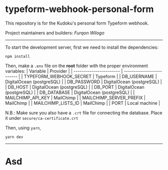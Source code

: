 # typeform-webhook-personal-form
This repository is for the Kudoku's personal form Typeform webhook.

Project maintainers and builders: *Furqon Wilogo*

---

To start the development server, first we need to install the dependencies:
```
npm install
```
Then, make a `.env` file on the **root** folder with the proper environment variables:
|        Variable         |         Provider          |
| ----------------------- | ------------------------- |
| TYPEFORM_WEBHOOK_SECRET | Typeform                  |
| DB_USERNAME             | DigitalOcean (postgreSQL) |
| DB_PASSWORD             | DigitalOcean (postgreSQL) |
| DB_HOST                 | DigitalOcean (postgreSQL) |
| DB_PORT                 | DigitalOcean (postgreSQL) |
| DB_DATABASE             | DigitalOcean (postgreSQL) |
| MAILCHIMP_API_KEY       | MailChimp                 |
| MAILCHIMP_SERVER_PREFIX | MailChimp                 |
| MAILCHIMP_LISTS_ID      | MailChimp                 |
| PORT                    | Local machine             |

N.B.: Make sure you also have a `.crt` file for connecting the database. Place it under `secure/ca-certificate.crt`


Then, using `yarn`,
```
yarn dev
```
---
# Asd